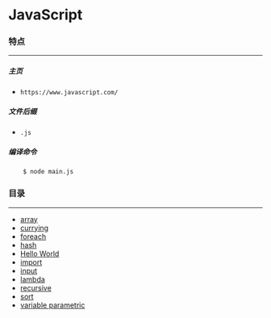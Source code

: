 JavaScript
===

### 特点
---
##### 主页
* `https://www.javascript.com/`

##### 文件后缀
* `.js`

##### 编译命令
```
	$ node main.js
```

### 目录
---
* [array](https://github.com/PFei-He/Language-Study-Note/tree/master/JavaScript/array)
* [currying](https://github.com/PFei-He/Language-Study-Note/tree/master/JavaScript/currying)
* [foreach](https://github.com/PFei-He/Language-Study-Note/tree/master/JavaScript/foreach)
* [hash](https://github.com/PFei-He/Language-Study-Note/tree/master/JavaScript/hash)
* [Hello World](https://github.com/PFei-He/Language-Study-Note/tree/master/JavaScript/Hello%20World)
* [import](https://github.com/PFei-He/Language-Study-Note/tree/master/JavaScript/import)
* [input](https://github.com/PFei-He/Language-Study-Note/tree/master/JavaScript/input)
* [lambda](https://github.com/PFei-He/Language-Study-Note/tree/master/JavaScript/lambda%20-%20closure)
* [recursive](https://github.com/PFei-He/Language-Study-Note/tree/master/JavaScript/recursive%20algorithm)
* [sort](https://github.com/PFei-He/Language-Study-Note/tree/master/JavaScript/sort)
* [variable parametric](https://github.com/PFei-He/Language-Study-Note/tree/master/JavaScript/variable%20parametric)

